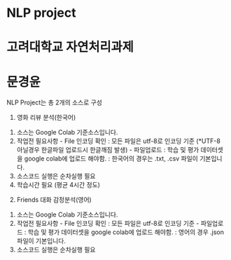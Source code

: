 # NLP project 
# 고려대학교 자연처리과제
# 문경윤


NLP Project는 총 2개의 소스로 구성


1. 영화 리뷰 분석(한국어)

  1) 소스는 Google Colab 기준소스입니다.
  2) 작업전 필요사항
    - File 인코딩 확인
      : 모든 파일은 utf-8로 인코딩 기준 (*UTF-8 아닐경우 한글파일 업로드시 한글깨짐 발생)
    - 파일업로드
	  : 학습 및 평가 데이터셋을 google colab에 업로드 해야함.
    : 한국어의 경우는 .txt, .csv 파일이 기본입니다.
  3) 소스코드 실행은 순차실행 필요  
  4) 학습시간 필요 (평균 4시간 정도)
  
 

2. Friends 대화 감정분석(영어)

  1) 소스는 Google Colab 기준소스입니다.
  2) 작업전 필요사항
    - File 인코딩 확인
      : 모든 파일은 utf-8로 인코딩 기준
    - 파일업로드
	  : 학습 및 평가 데이터셋을 google colab에 업로드 해야함.
		: 영어의 경우 .json 파일이 기본입니다.
  3) 소스코드 실행은 순차실행 필요     
  
